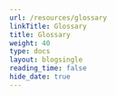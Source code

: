 ```yaml
---
url: /resources/glossary
linkTitle: Glossary
title: Glossary
weight: 40
type: docs
layout: blogsingle
reading_time: false
hide_date: true
---
```



